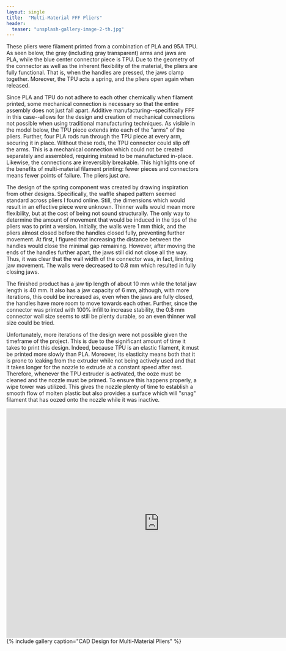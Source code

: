 ```yaml
---
layout: single
title:  "Multi-Material FFF Pliers"
header:
  teaser: "unsplash-gallery-image-2-th.jpg"
---
```


These pliers were filament printed from a combination of PLA and 95A TPU. As seen below, the gray (including gray 
transparent) arms and jaws are PLA, while the blue center connector piece is TPU. Due to the geometry of the 
connector as well as the inherent flexibility of the material, the pliers are fully functional. That is, when the 
handles are pressed, the jaws clamp together. Moreover, the TPU acts a spring, and the pliers open again when released.

Since PLA and TPU do not adhere to each other chemically when filament printed, some mechanical connection is 
necessary so that the entire assembly does not just fall apart. Additive manufacturing--specifically FFF in this 
case--allows for the design and creation of mechanical connections not possible when using traditional manufacturing 
techniques. As visible in the model below, the TPU piece extends into each of the "arms" of the pliers. Further, 
four PLA rods run through the TPU piece at every arm, securing it in place. Without these rods, the TPU connector 
could slip off the arms. This is a mechanical connection which could not be created separately and assembled, 
requiring instead to be manufactured in-place. Likewise, the connections are irreversibly breakable. This highlights 
one of the benefits of multi-material filament printing: fewer pieces and connectors means fewer points of failure. 
The pliers just *are*.

The design of the spring component was created by drawing inspiration from other designs. Specifically, the waffle 
shaped pattern seemed standard across pliers I found online. Still, the dimensions which would result in an 
effective piece were unknown. Thinner walls would mean more flexibility, but at the cost of being not sound 
structurally. The only way to determine the amount of movement that would be induced in the tips of the pliers was 
to print a version. Initially, the walls were 1 mm thick, and the pliers almost closed before the handles closed 
fully, preventing further movement. At first, I figured that increasing the distance between the handles would 
close the minimal gap remaining. However, after moving the ends of the handles further apart, the jaws still did not 
close all the way. Thus, it was clear that the wall width of the connector was, in fact, limiting jaw movement. The 
walls were decreased to 0.8 mm which resulted in fully closing jaws.

The finished product has a jaw tip length of about 10 mm while the total jaw length is 40 mm. It also has a jaw 
capacity of 6 mm, although, with more iterations, this could be increased as, even when the jaws are fully closed, 
the handles have more room to move towards each other. Further, since the connector was printed with 100% infill to 
increase stability, the 0.8 mm connector wall size seems to still be plenty durable, so an even thinner wall size 
could be tried.

Unfortunately, more iterations of the design were not possible given the timeframe of the project. This is due to 
the significant amount of time it takes to print this design. Indeed, because TPU is an elastic filament, it must be 
printed more slowly than PLA. Moreover, its elasticity means both that it is prone to 
leaking from the extruder while not being actively used and that it takes longer for the nozzle to extrude at a 
constant speed after rest. Therefore, whenever the TPU extruder is activated, the ooze must be cleaned and the 
nozzle must be primed. To ensure this happens properly, a wipe tower was utilized. This gives the nozzle plenty of 
time to establish a smooth flow of molten plastic but also provides a surface which will "snag" filament that has 
oozed onto the nozzle while it was inactive.

<iframe src="https://a360.co/3IThZDZ" width="800" height="600" allowfullscreen="true" webkitallowfullscreen="true" mozallowfullscreen="true" frameborder="0"></iframe>
{% include gallery caption="CAD Design for Multi-Material Pliers" %}

#